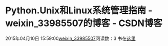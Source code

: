 # Python.Unix和Linux系统管理指南 - weixin_33985507的博客 - CSDN博客
2015年04月10日 15:59:00[weixin_33985507](https://me.csdn.net/weixin_33985507)阅读数：3
书在[这里](http://5xpan.com/fs/3blu6esc1orp6io08cd5/)
